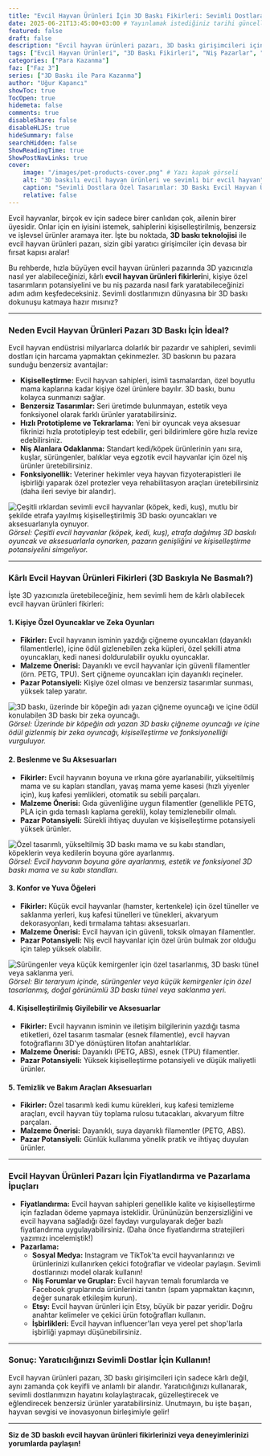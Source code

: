 ```yaml
---
title: "Evcil Hayvan Ürünleri İçin 3D Baskı Fikirleri: Sevimli Dostlara Özel Tasarımlar ve Pazar Potansiyeli"
date: 2025-06-21T13:45:00+03:00 # Yayınlamak istediğiniz tarihi güncelleyebilirsiniz
featured: false
draft: false
description: "Evcil hayvan ürünleri pazarı, 3D baskı girişimcileri için devasa bir potansiyel sunuyor. Köpek, kedi, kuş ve sürüngenler için kişiye özel, benzersiz ve kârlı 3D baskı ürün fikirlerini keşfedin."
tags: ["Evcil Hayvan Ürünleri", "3D Baskı Fikirleri", "Niş Pazarlar", "Girişimcilik", "Kişiye Özel Ürünler", "Evcil Hayvan Oyuncakları", "Hayvan Aksesuarları", "Girişimcilik"]
categories: ["Para Kazanma"]
faz: ["Faz 3"]
series: ["3D Baskı ile Para Kazanma"]
author: "Uğur Kapancı"
showToc: true
TocOpen: true
hidemeta: false
comments: true
disableShare: false
disableHLJS: true
hideSummary: false
searchHidden: false
ShowReadingTime: true
ShowPostNavLinks: true
cover:
    image: "/images/pet-products-cover.png" # Yazı kapak görseli
    alt: "3D baskılı evcil hayvan ürünleri ve sevimli bir evcil hayvan"
    caption: "Sevimli Dostlara Özel Tasarımlar: 3D Baskı Evcil Hayvan Ürünleri Pazarı"
    relative: false
---
```


Evcil hayvanlar, birçok ev için sadece birer canlıdan çok, ailenin birer üyesidir. Onlar için en iyisini istemek, sahiplerini kişiselleştirilmiş, benzersiz ve işlevsel ürünler aramaya iter. İşte bu noktada, **3D baskı teknolojisi** ile evcil hayvan ürünleri pazarı, sizin gibi yaratıcı girişimciler için devasa bir fırsat kapısı aralar!

Bu rehberde, hızla büyüyen evcil hayvan ürünleri pazarında 3D yazıcınızla nasıl yer alabileceğinizi, kârlı **evcil hayvan ürünleri fikirleri**ni, kişiye özel tasarımların potansiyelini ve bu niş pazarda nasıl fark yaratabileceğinizi adım adım keşfedeceksiniz. Sevimli dostlarımızın dünyasına bir 3D baskı dokunuşu katmaya hazır mısınız?

---

### **Neden Evcil Hayvan Ürünleri Pazarı 3D Baskı İçin İdeal?**

Evcil hayvan endüstrisi milyarlarca dolarlık bir pazardır ve sahipleri, sevimli dostları için harcama yapmaktan çekinmezler. 3D baskının bu pazara sunduğu benzersiz avantajlar:

* **Kişiselleştirme:** Evcil hayvan sahipleri, isimli tasmalardan, özel boyutlu mama kaplarına kadar kişiye özel ürünlere bayılır. 3D baskı, bunu kolayca sunmanızı sağlar.
* **Benzersiz Tasarımlar:** Seri üretimde bulunmayan, estetik veya fonksiyonel olarak farklı ürünler yaratabilirsiniz.
* **Hızlı Prototipleme ve Tekrarlama:** Yeni bir oyuncak veya aksesuar fikrinizi hızla prototipleyip test edebilir, geri bildirimlere göre hızla revize edebilirsiniz.
* **Niş Alanlara Odaklanma:** Standart kedi/köpek ürünlerinin yanı sıra, kuşlar, sürüngenler, balıklar veya egzotik evcil hayvanlar için özel niş ürünler üretebilirsiniz.
* **Fonksiyonellik:** Veteriner hekimler veya hayvan fizyoterapistleri ile işbirliği yaparak özel protezler veya rehabilitasyon araçları üretebilirsiniz (daha ileri seviye bir alandır).

![Çeşitli ırklardan sevimli evcil hayvanlar (köpek, kedi, kuş), mutlu bir şekilde etrafa yayılmış kişiselleştirilmiş 3D baskı oyuncakları ve aksesuarlarıyla oynuyor.](/images/pet-products-why.png "Evcil Hayvan Ürünleri Pazarının Potansiyeli")
*Görsel: Çeşitli evcil hayvanlar (köpek, kedi, kuş), etrafa dağılmış 3D baskılı oyuncak ve aksesuarlarla oynarken, pazarın genişliğini ve kişiselleştirme potansiyelini simgeliyor.*

---

### **Kârlı Evcil Hayvan Ürünleri Fikirleri (3D Baskıyla Ne Basmalı?)**

İşte 3D yazıcınızla üretebileceğiniz, hem sevimli hem de kârlı olabilecek evcil hayvan ürünleri fikirleri:

#### **1. Kişiye Özel Oyuncaklar ve Zeka Oyunları**

* **Fikirler:** Evcil hayvanın isminin yazdığı çiğneme oyuncakları (dayanıklı filamentlerle), içine ödül gizlenebilen zeka küpleri, özel şekilli atma oyuncakları, kedi nanesi doldurulabilir oyuklu oyuncaklar.
* **Malzeme Önerisi:** Dayanıklı ve evcil hayvanlar için güvenli filamentler (örn. PETG, TPU). Sert çiğneme oyuncakları için dayanıklı reçineler.
* **Pazar Potansiyeli:** Kişiye özel olması ve benzersiz tasarımlar sunması, yüksek talep yaratır.

![3D baskı, üzerinde bir köpeğin adı yazan çiğneme oyuncağı ve içine ödül konulabilen 3D baskı bir zeka oyuncağı.](/images/pet-toys.png "Kişiye Özel Evcil Hayvan Oyuncakları")
*Görsel: Üzerinde bir köpeğin adı yazan 3D baskı çiğneme oyuncağı ve içine ödül gizlenmiş bir zeka oyuncağı, kişiselleştirme ve fonksiyonelliği vurguluyor.*

#### **2. Beslenme ve Su Aksesuarları**

* **Fikirler:** Evcil hayvanın boyuna ve ırkına göre ayarlanabilir, yükseltilmiş mama ve su kapları standları, yavaş mama yeme kasesi (hızlı yiyenler için), kuş kafesi yemlikleri, otomatik su sebili parçaları.
* **Malzeme Önerisi:** Gıda güvenliğine uygun filamentler (genellikle PETG, PLA için gıda temaslı kaplama gerekli), kolay temizlenebilir olmalı.
* **Pazar Potansiyeli:** Sürekli ihtiyaç duyulan ve kişiselleştirme potansiyeli yüksek ürünler.

![Özel tasarımlı, yükseltilmiş 3D baskı mama ve su kabı standları, köpeklerin veya kedilerin boyuna göre ayarlanmış.](/images/pet-bowls.png "Yükseltilmiş Mama ve Su Kapları")
*Görsel: Evcil hayvanın boyuna göre ayarlanmış, estetik ve fonksiyonel 3D baskı mama ve su kabı standları.*

#### **3. Konfor ve Yuva Öğeleri**

* **Fikirler:** Küçük evcil hayvanlar (hamster, kertenkele) için özel tüneller ve saklanma yerleri, kuş kafesi tünelleri ve tünekleri, akvaryum dekorasyonları, kedi tırmalama tahtası aksesuarları.
* **Malzeme Önerisi:** Evcil hayvan için güvenli, toksik olmayan filamentler.
* **Pazar Potansiyeli:** Niş evcil hayvanlar için özel ürün bulmak zor olduğu için talep yüksek olabilir.

![Sürüngenler veya küçük kemirgenler için özel tasarlanmış, 3D baskı tünel veya saklanma yeri.](/images/pet-comfort.png "Evcil Hayvan Konfor Ürünleri")
*Görsel: Bir teraryum içinde, sürüngenler veya küçük kemirgenler için özel tasarlanmış, doğal görünümlü 3D baskı tünel veya saklanma yeri.*

#### **4. Kişiselleştirilmiş Giyilebilir ve Aksesuarlar**

* **Fikirler:** Evcil hayvanın isminin ve iletişim bilgilerinin yazdığı tasma etiketleri, özel tasarım tasmalar (esnek filamentle), evcil hayvan fotoğraflarını 3D'ye dönüştüren litofan anahtarlıklar.
* **Malzeme Önerisi:** Dayanıklı (PETG, ABS), esnek (TPU) filamentler.
* **Pazar Potansiyeli:** Yüksek kişiselleştirme potansiyeli ve düşük maliyetli ürünler.

#### **5. Temizlik ve Bakım Araçları Aksesuarları**

* **Fikirler:** Özel tasarımlı kedi kumu kürekleri, kuş kafesi temizleme araçları, evcil hayvan tüy toplama rulosu tutacakları, akvaryum filtre parçaları.
* **Malzeme Önerisi:** Dayanıklı, suya dayanıklı filamentler (PETG, ABS).
* **Pazar Potansiyeli:** Günlük kullanıma yönelik pratik ve ihtiyaç duyulan ürünler.

---

### **Evcil Hayvan Ürünleri Pazarı İçin Fiyatlandırma ve Pazarlama İpuçları**

* **Fiyatlandırma:** Evcil hayvan sahipleri genellikle kalite ve kişiselleştirme için fazladan ödeme yapmaya isteklidir. Ürününüzün benzersizliğini ve evcil hayvana sağladığı özel faydayı vurgulayarak değer bazlı fiyatlandırma uygulayabilirsiniz. (Daha önce fiyatlandırma stratejileri yazımızı incelemiştik!)
* **Pazarlama:**
    * **Sosyal Medya:** Instagram ve TikTok'ta evcil hayvanlarınızı ve ürünlerinizi kullanırken çekici fotoğraflar ve videolar paylaşın. Sevimli dostlarınızı model olarak kullanın!
    * **Niş Forumlar ve Gruplar:** Evcil hayvan temalı forumlarda ve Facebook gruplarında ürünlerinizi tanıtın (spam yapmaktan kaçının, değer sunarak etkileşim kurun).
    * **Etsy:** Evcil hayvan ürünleri için Etsy, büyük bir pazar yeridir. Doğru anahtar kelimeler ve çekici ürün fotoğrafları kullanın.
    * **İşbirlikleri:** Evcil hayvan influencer'ları veya yerel pet shop'larla işbirliği yapmayı düşünebilirsiniz.

---

### **Sonuç: Yaratıcılığınızı Sevimli Dostlar İçin Kullanın!**

Evcil hayvan ürünleri pazarı, 3D baskı girişimcileri için sadece kârlı değil, aynı zamanda çok keyifli ve anlamlı bir alandır. Yaratıcılığınızı kullanarak, sevimli dostlarımızın hayatını kolaylaştıracak, güzelleştirecek ve eğlendirecek benzersiz ürünler yaratabilirsiniz. Unutmayın, bu işte başarı, hayvan sevgisi ve inovasyonun birleşimiyle gelir!

---

**Siz de 3D baskılı evcil hayvan ürünleri fikirlerinizi veya deneyimlerinizi yorumlarda paylaşın!**